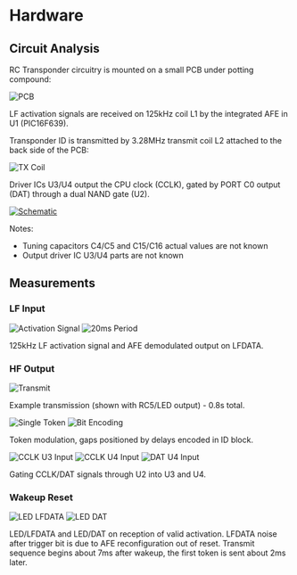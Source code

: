 # Hardware


## Circuit Analysis

RC Transponder circuitry is mounted on a small PCB 
under potting compound:

![PCB](rctrans_pcb.jpg "PCB")

LF activation signals are received on 125kHz coil L1 by 
the integrated AFE in U1 (PIC16F639). 

Transponder ID is transmitted by 3.28MHz transmit coil L2
attached to the back side of the PCB:

![TX Coil](rctrans_coil.jpg "TX Coil")

Driver ICs U3/U4 output the CPU clock (CCLK), gated by
PORT C0 output (DAT) through a dual NAND gate (U2).

[![Schematic](rctrans_schematic.svg "Schematic")](rctrans_schematic.pdf)

Notes:

   - Tuning capacitors C4/C5 and C15/C16 actual values are not known
   - Output driver IC U3/U4 parts are not known


## Measurements

### LF Input

![Activation Signal](activation-lfdata.png "Activation Signal")
![20ms Period](activation-period.png "20ms Activation Period")

125kHz LF activation signal and AFE demodulated output on LFDATA. 

### HF Output

![Transmit](transmit_led_02.png "Transmit Signal")

Example transmission (shown with RC5/LED output) - 0.8s total.

![Single Token](tx_50us.png "Single Token")
![Bit Encoding](tx_10us.png "Bit Encoding")

Token modulation, gaps positioned by delays encoded in ID block.

![CCLK U3 Input](u3-input.png "CCLK and U3 Input")
![CCLK U4 Input](u4-input.png "CCLK and U4 Input")
![DAT U4 Input](tx_100ns.png "DAT U4 Input")

Gating CCLK/DAT signals through U2 into U3 and U4.

### Wakeup Reset

![LED LFDATA](wake_up_reset.png "LED LFDATA Wakeup")
![LED DAT](wakeup_to_tx.png "LED DAT Wakeup")

LED/LFDATA and LED/DAT on reception of valid activation. LFDATA
noise after trigger bit is due to AFE reconfiguration out of reset.
Transmit sequence begins about 7ms after wakeup, the first token
is sent about 2ms later.
